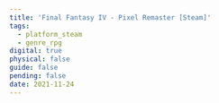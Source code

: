 ```yaml
---
title: 'Final Fantasy IV - Pixel Remaster [Steam]'
tags:
  - platform_steam
  - genre_rpg
digital: true
physical: false
guide: false
pending: false
date: 2021-11-24
---
```

